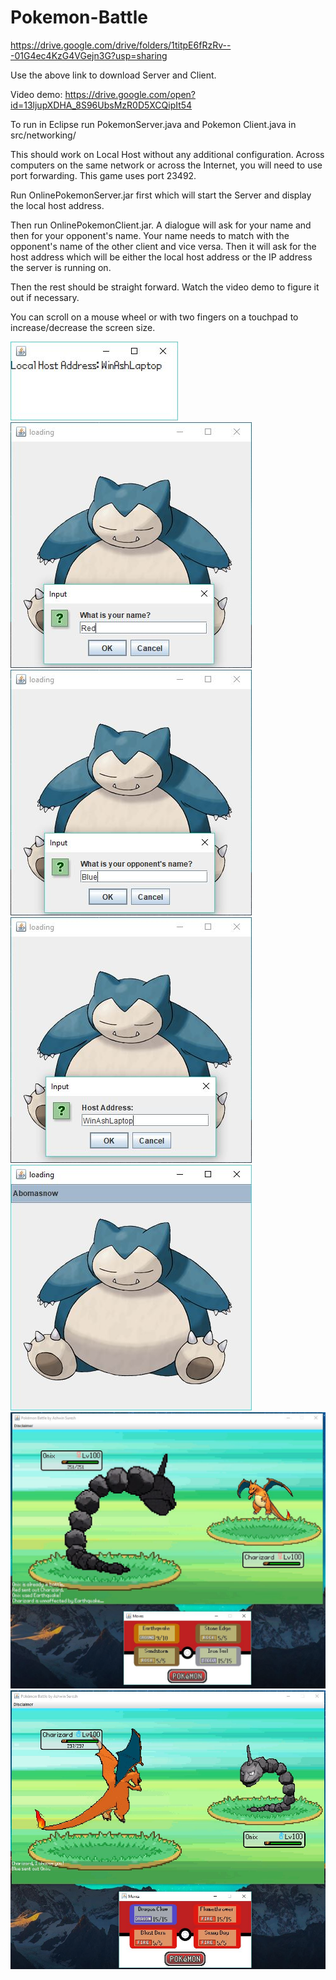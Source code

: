 # Pokemon-Battle

https://drive.google.com/drive/folders/1titpE6fRzRv---01G4ec4KzG4VGejn3G?usp=sharing

Use the above link to download Server and Client.

Video demo: https://drive.google.com/open?id=13ljupXDHA_8S96UbsMzR0D5XCQipIt54

To run in Eclipse run PokemonServer.java and Pokemon Client.java in src/networking/


This should work on Local Host without any additional configuration. Across computers on the same network or across the Internet, you will need to use port forwarding.
This game uses port 23492.

Run OnlinePokemonServer.jar first which will start the Server and display the local host address.

Then run OnlinePokemonClient.jar. A dialogue will ask for your name and then for your opponent's name. Your name needs to match with the opponent's name of the other client and vice versa. Then it will ask for the host address which will be either the local host address or the IP address the server is running on.

Then the rest should be straight forward. Watch the video demo to figure it out if necessary.

You can scroll on a mouse wheel or with two fingers on a touchpad to increase/decrease the screen size.

![Screenshot](https://raw.githubusercontent.com/winash151/Pokemon-Battle/master/Screenshots/pokemon%20server.JPG)<br/>
![Screenshot](https://raw.githubusercontent.com/winash151/Pokemon-Battle/master/Screenshots/your%20name.JPG)<br/>
![Screenshot](https://raw.githubusercontent.com/winash151/Pokemon-Battle/master/Screenshots/opponent%20name.JPG)<br/>
![Screenshot](https://raw.githubusercontent.com/winash151/Pokemon-Battle/master/Screenshots/host%20address.JPG)<br/>
![Screenshot](https://raw.githubusercontent.com/winash151/Pokemon-Battle/master/Screenshots/pokemon%20selection.JPG)<br/>
![Screenshot](https://raw.githubusercontent.com/winash151/Pokemon-Battle/master/Screenshots/onix%20player.JPG)<br/>
![Screenshot](https://raw.githubusercontent.com/winash151/Pokemon-Battle/master/Screenshots/charizard%20player.JPG)<br/>

